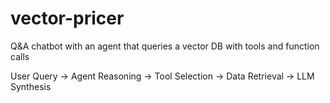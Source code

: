 # vector-pricer
Q&amp;A chatbot with an agent that queries a vector DB with tools and function calls

User Query → Agent Reasoning → Tool Selection → Data Retrieval → LLM Synthesis